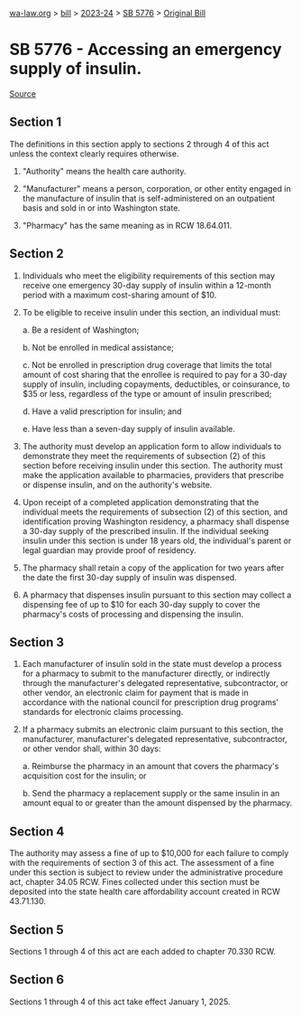 [wa-law.org](/) > [bill](/bill/) > [2023-24](/bill/2023-24/) > [SB 5776](/bill/2023-24/sb/5776/) > [Original Bill](/bill/2023-24/sb/5776/1/)

# SB 5776 - Accessing an emergency supply of insulin.

[Source](http://lawfilesext.leg.wa.gov/biennium/2023-24/Pdf/Bills/Senate%20Bills/5776.pdf)

## Section 1
The definitions in this section apply to sections 2 through 4 of this act unless the context clearly requires otherwise.

1. "Authority" means the health care authority.

2. "Manufacturer" means a person, corporation, or other entity engaged in the manufacture of insulin that is self-administered on an outpatient basis and sold in or into Washington state.

3. "Pharmacy" has the same meaning as in RCW 18.64.011.

## Section 2
1. Individuals who meet the eligibility requirements of this section may receive one emergency 30-day supply of insulin within a 12-month period with a maximum cost-sharing amount of $10.

2. To be eligible to receive insulin under this section, an individual must:

    a. Be a resident of Washington;

    b. Not be enrolled in medical assistance;

    c. Not be enrolled in prescription drug coverage that limits the total amount of cost sharing that the enrollee is required to pay for a 30-day supply of insulin, including copayments, deductibles, or coinsurance, to $35 or less, regardless of the type or amount of insulin prescribed;

    d. Have a valid prescription for insulin; and

    e. Have less than a seven-day supply of insulin available.

3. The authority must develop an application form to allow individuals to demonstrate they meet the requirements of subsection (2) of this section before receiving insulin under this section. The authority must make the application available to pharmacies, providers that prescribe or dispense insulin, and on the authority's website.

4. Upon receipt of a completed application demonstrating that the individual meets the requirements of subsection (2) of this section, and identification proving Washington residency, a pharmacy shall dispense a 30-day supply of the prescribed insulin. If the individual seeking insulin under this section is under 18 years old, the individual's parent or legal guardian may provide proof of residency.

5. The pharmacy shall retain a copy of the application for two years after the date the first 30-day supply of insulin was dispensed.

6. A pharmacy that dispenses insulin pursuant to this section may collect a dispensing fee of up to $10 for each 30-day supply to cover the pharmacy's costs of processing and dispensing the insulin.

## Section 3
1. Each manufacturer of insulin sold in the state must develop a process for a pharmacy to submit to the manufacturer directly, or indirectly through the manufacturer's delegated representative, subcontractor, or other vendor, an electronic claim for payment that is made in accordance with the national council for prescription drug programs' standards for electronic claims processing.

2. If a pharmacy submits an electronic claim pursuant to this section, the manufacturer, manufacturer's delegated representative, subcontractor, or other vendor shall, within 30 days:

    a. Reimburse the pharmacy in an amount that covers the pharmacy's acquisition cost for the insulin; or

    b. Send the pharmacy a replacement supply or the same insulin in an amount equal to or greater than the amount dispensed by the pharmacy.

## Section 4
The authority may assess a fine of up to $10,000 for each failure to comply with the requirements of section 3 of this act. The assessment of a fine under this section is subject to review under the administrative procedure act, chapter 34.05 RCW. Fines collected under this section must be deposited into the state health care affordability account created in RCW 43.71.130.

## Section 5
Sections 1 through 4 of this act are each added to chapter 70.330 RCW.

## Section 6
Sections 1 through 4 of this act take effect January 1, 2025.
